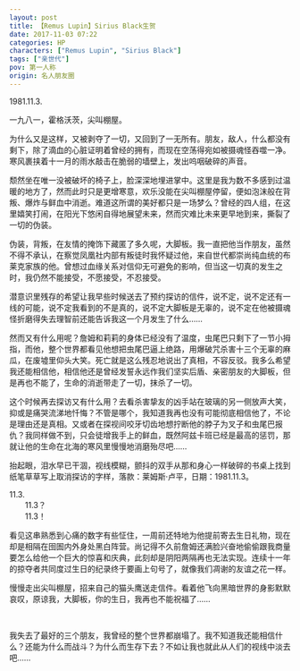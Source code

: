 ```yaml
---
layout: post
title: 【Remus Lupin】Sirius Black生贺
date: 2017-11-03 07:22
categories: HP
characters: ["Remus Lupin", "Sirius Black"]
tags: ["亲世代"]
pov: 第一人称
origin: 名人朋友圈
---
```


1981.11.3.

一九八一，霍格沃茨，尖叫棚屋。

为什么又是这样，又被剥夺了一切，又回到了一无所有。朋友，敌人，什么都没有剩下，除了滴血的心脏证明着曾经的拥有，而现在空荡得宛如被摄魂怪吞噬一净。寒风裹挟着十一月的雨水敲击在脆弱的墙壁上，发出呜咽破碎的声音。

颓然坐在唯一没被破坏的椅子上，脸深深地埋进掌中。这里是我为数不多感到过温暖的地方了，然而此时只是更增寒意，欢乐没能在尖叫棚屋停留，便如泡沫般在背叛、爆炸与鲜血中消逝。难道这所谓的美好都只是一场梦么？曾经的四人组，在这里嬉笑打闹，在阳光下悠闲自得地展望未来，然而灾难比未来更早地到来，撕裂了一切的伪装。

伪装，背叛，在友情的掩饰下藏匿了多久呢，大脚板。我一直把他当作朋友，虽然不得不承认，在察觉凤凰社内部有叛徒时我怀疑过他，来自世代都崇尚纯血统的布莱克家族的他。曾想过血缘关系对信仰无可避免的影响，但当这一切真的发生之时，我仍然不能接受，不愿接受，不忍接受。

潜意识里残存的希望让我早些时候送去了预约探访的信件，说不定，说不定还有一线的可能，说不定我看到的不是真的，说不定大脚板是无辜的，说不定在他被摄魂怪折磨得失去理智前还能告诉我这一个月发生了什么……

然而又有什么用呢？詹姆和莉莉的身体已经没有了温度，虫尾巴只剩下了一节小拇指，而他，整个世界都看见他想把虫尾巴逼上绝路，用爆破咒杀害十三个无辜的麻瓜，在废墟里仰头大笑。死亡就是这么残忍地说出了真相，不容反驳。我多么希望我还能相信他，相信他还是曾经发誓永远作我们坚实后盾、亲密朋友的大脚板，但是再也不能了，生命的消逝带走了一切，抹杀了一切。

这个时候再去探访又有什么用？去看杀害挚友的凶手站在玻璃的另一侧放声大笑，抑或是痛哭流涕地忏悔？不管是哪个，我知道我再也没有可能彻底相信他了，不论是理由还是真相。又或者在探视间咬牙切齿地想拧断他的脖子为叉子和虫尾巴报仇？我同样做不到，只会徒增我手上的鲜血，既然阿兹卡班已经是最高的惩罚，那就让他的生命在北海的寒风里慢慢地消磨殆尽吧……

抬起眼，泪水早已干涸，视线模糊，颤抖的双手从那和身心一样破碎的书桌上找到纸笔草草写上取消探访的字样，落款：莱姆斯·卢平，日期：1981.11.3。

11.3.<br>
&emsp;&emsp;11.3？<br>
&emsp;&emsp;11.3！<br>

看见这串熟悉到心痛的数字有些怔住，一周前还特地为他提前寄去生日礼物，现在却是相隔在囹圄内外身处黑白阵营。尚记得不久前詹姆还满脸兴奋地偷偷跟我商量要怎么给他一个巨大的惊喜和庆典，此刻却是阴阳两隔再也无法实现。连续十一年的掠夺者共同度过生日的纪录终于要画上句号了，就像我们凋谢的友谊之花一样。

慢慢走出尖叫棚屋，招来自己的猫头鹰送走信件。看着他飞向黑暗世界的身影默默哀叹，原谅我，大脚板，你的生日，我再也不能祝福了……

<br>

我失去了最好的三个朋友，我曾经的整个世界都崩塌了。我不知道我还能相信什么？还能为什么而战斗？为什么而生存下去？不如让我也就此从人们的视线中淡去吧……
